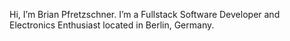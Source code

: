 Hi, I’m Brian Pfretzschner.
I’m a Fullstack Software Developer and Electronics Enthusiast located in Berlin, Germany.